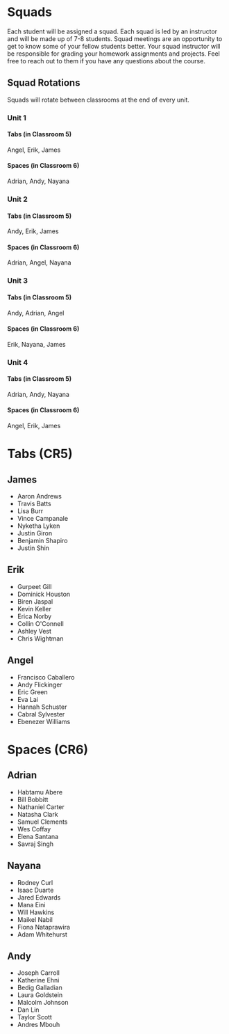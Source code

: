 # Squads

Each student will be assigned a squad. Each squad is led by an instructor and will be made up of 7-8 students. Squad meetings are an opportunity to get to know some of your fellow students better. Your squad instructor will be responsible for grading your homework assignments and projects. Feel free to reach out to them if you have any questions about the course.

## Squad Rotations

Squads will rotate between classrooms at the end of every unit.


### Unit 1
#### Tabs (in Classroom 5)
Angel, Erik, James

#### Spaces (in Classroom 6)
Adrian, Andy, Nayana

### Unit 2
#### Tabs (in Classroom 5)
Andy, Erik, James

#### Spaces (in Classroom 6)
Adrian, Angel, Nayana


### Unit 3
#### Tabs (in Classroom 5)
Andy, Adrian, Angel

#### Spaces (in Classroom 6)
Erik, Nayana, James

### Unit 4
#### Tabs (in Classroom 5)
Adrian, Andy, Nayana

#### Spaces (in Classroom 6)
Angel, Erik, James


# Tabs (CR5)
## James

- Aaron Andrews
- Travis Batts
- Lisa Burr
- Vince Campanale
- Nyketha Lyken
- Justin Giron
- Benjamin Shapiro
- Justin Shin

## Erik
- Gurpeet Gill
- Dominick Houston
- Biren Jaspal
- Kevin Keller
- Erica Norby
- Collin O'Connell
- Ashley Vest
- Chris Wightman

## Angel
- Francisco Caballero
- Andy Flickinger
- Eric Green
- Eva Lai
- Hannah Schuster
- Cabral Sylvester
- Ebenezer Williams

# Spaces (CR6)

## Adrian
- Habtamu Abere
- Bill Bobbitt
- Nathaniel Carter
- Natasha Clark
- Samuel Clements
- Wes Coffay
- Elena Santana
- Savraj Singh

## Nayana
- Rodney Curl
- Isaac Duarte
- Jared Edwards
- Mana Eini
- Will Hawkins
- Maikel Nabil
- Fiona Nataprawira
- Adam Whitehurst

## Andy
- Joseph Carroll
- Katherine Ehni
- Bedig Galladian
- Laura Goldstein
- Malcolm Johnson
- Dan Lin
- Taylor Scott
- Andres Mbouh
